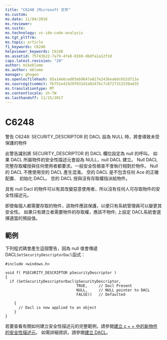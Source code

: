 ```yaml
---
title: "C6248 |Microsoft 文件"
ms.custom: 
ms.date: 11/04/2016
ms.reviewer: 
ms.suite: 
ms.technology: vs-ide-code-analysis
ms.tgt_pltfrm: 
ms.topic: article
f1_keywords: C6248
helpviewer_keywords: C6248
ms.assetid: 75743622-7a79-4fe8-81b9-dbdfa1a12f3d
caps.latest.revision: "20"
author: mikeblome
ms.author: mblome
manager: ghogen
ms.openlocfilehash: b5a14e6ced03eb9647a817e2436ea8dc652d713a
ms.sourcegitcommit: fb751e41929f031d1a9247bc7c8727312539ad35
ms.translationtype: MT
ms.contentlocale: zh-TW
ms.lasthandoff: 11/15/2017
---
```

# <a name="c6248"></a>C6248
警告 C6248: SECURITY_DESCRIPTOR 的 DACL 設為 NULL 時，將會導致未受保護的物件  
  
 此警告識別將 SECURITY_DESCRIPTOR 的 DACL 欄位設定為 null 的呼叫。 如果 DACL 所屬物件的安全性描述元會設為 NULL，null DACL 建立。 Null DACL 完整存取權授與任何使用者都要求。一般安全性檢查不會執行相對於物件。 Null 的 DACL 不應使用空的 DACL 產生混淆。 空的 DACL 是不包含任何 Ace 的正確配置、 初始化 DACL。 空的 DACL 授與沒有存取權指派給物件。  
  
 具有 null Dacl 的物件可以有其改變惡意使用者，所以沒有任何人可存取物件的安全性描述元。  
  
 即使每個人都需要存取的物件，該物件應該保護，以便只有系統管理員可以變更其安全性。 如果只有建立者需要物件的存取權，應該不物件; 上設定 DACL系統會選擇適當的預設值。  
  
## <a name="example"></a>範例  
 下列程式碼會產生這個警告，因為 null 值會傳遞 DACL`SetSecurityDescriptorDacl`函式：  
  
```  
#include <windows.h>  
  
void f( PSECURITY_DESCRIPTOR pSecurityDescriptor )  
{  
  if (SetSecurityDescriptorDacl(pSecurityDescriptor,  
                                TRUE,     // Dacl Present  
                                NULL,     // NULL pointer to DACL      
                                FALSE))   // Defaulted  
  
    {  
      // Dacl is now applied to an object  
    }  
}  
```  
  
 若要查看有關如何建立安全性描述元的完整範例，請參閱[建立 c + + 中的新物件的安全性描述元](http://msdn.microsoft.com/library/aa446595.aspx)。 如需詳細資訊，請參閱[建立 DACL](http://msdn.microsoft.com/library/ms717798.aspx)。